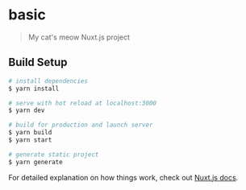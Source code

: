 # basic

> My cat&#39;s meow Nuxt.js project

## Build Setup

```bash
# install dependencies
$ yarn install

# serve with hot reload at localhost:3000
$ yarn dev

# build for production and launch server
$ yarn build
$ yarn start

# generate static project
$ yarn generate
```

For detailed explanation on how things work, check out [Nuxt.js docs](https://nuxtjs.org).
